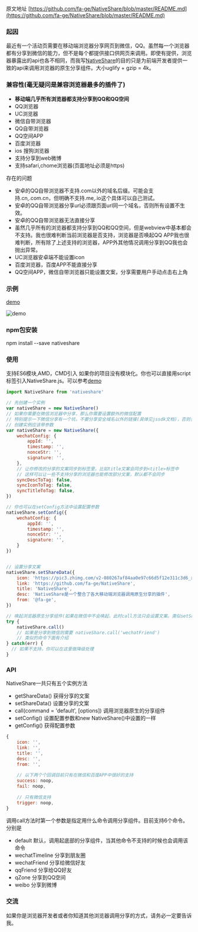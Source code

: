 原文地址 [https://github.com/fa-ge/NativeShare/blob/master/README.md](https://github.com/fa-ge/NativeShare/blob/master/README.md)

### 起因

最近有一个活动页需要在移动端浏览器分享网页到微信，QQ。虽然每一个浏览器都有分享到微信的能力，但不是每个都提供接口供网页来调用。即使有提供，浏览器暴露出的api也各不相同，而我写[NativeShare](https://github.com/fa-ge/NativeShare)的目的只是为前端开发者提供一致的api来调用浏览器的原生分享组件。大小uglify + gzip = 4k。



### 兼容性(毫无疑问是兼容浏览器最多的插件了)

- **移动端几乎所有浏览器都支持分享到QQ和QQ空间**
- QQ浏览器
- UC浏览器
- 微信自带浏览器
- QQ自带浏览器
- QQ空间APP
- 百度浏览器
- ios 搜狗浏览器
- 支持分享到web微博
- 支持safari,chome浏览器(页面地址必须是https)

存在的问题

* 安卓的QQ自带浏览器不支持.com以外的域名后缀。可能会支持.cn,.com.cn，但明确不支持.me,.io这个具体可以自己测试。
* 安卓的QQ自带浏览器分享url必须跟页面url同一个域名，否则所有设置不生效。
* 安卓的QQ自带浏览器无法直接分享
* 虽然几乎所有的浏览器都支持分享到QQ和QQ空间，但是webview中基本都会不支持。我也很难判断当前浏览器是否支持，浏览器是否唤起QQ APP我也很难判断，所有除了上述支持的浏览器，APP外其他情况调用分享到QQ我也会抛出异常。
* UC浏览器安卓端不能设置icon
* 百度浏览器，百度APP不能直接分享
* QQ空间APP，微信自带浏览器只能设置文案，分享需要用户手动点击右上角



### 示例
[demo](https://fa-ge.github.io/NativeShare/demo/index.html)

![demo](https://fa-ge.github.io/NativeShare/demo/demo.png)

### npm包安装
npm install --save nativeshare

### 使用
支持ES6模块,AMD，CMD引入
如果你的项目没有模块化。你也可以直接用script标签引入NativeShare.js。可以参考[demo](https://fa-ge.github.io/NativeShare/demo/index.html)
```javascript
import NativeShare from 'nativeshare'

// 先创建一个实例
var nativeShare = new NativeShare()
// 如果你需要在微信浏览器中分享，那么你需要设置额外的微信配置
// 特别提示一下微信分享有一个坑，不要分享安全域名以外的链接(具体见jssdk文档)，否则会导致你配置的文案无效
// 创建实例应该带参数
var nativeShare = new NativeShare({
    wechatConfig: {
        appId: '',
        timestamp: '',
        nonceStr: '',
        signature: '',
    },
  	// 让你修改的分享的文案同步到标签里，比如title文案会同步到<title>标签中
	// 这样可以让一些不支持分享的浏览器也能修改部分文案，默认都不会同步
  	syncDescToTag: false,
  	syncIconToTag: false,
  	syncTitleToTag: false,
})

// 你也可以在setConfig方法中设置配置参数
nativeShare.setConfig({
    wechatConfig: {
        appId: '',
        timestamp: '',
        nonceStr: '',
        signature: '',
    }
})


// 设置分享文案
nativeShare.setShareData({
    icon: 'https://pic3.zhimg.com/v2-080267af84aa0e97c66d5f12e311c3d6_xl.jpg',
    link: 'https://github.com/fa-ge/NativeShare',
    title: 'NativeShare',
    desc: 'NativeShare是一个整合了各大移动端浏览器调用原生分享的插件',
    from: '@fa-ge',
})

// 唤起浏览器原生分享组件(如果在微信中不会唤起，此时call方法只会设置文案。类似setShareData)
try {
	nativeShare.call()
    // 如果是分享到微信则需要 nativeShare.call('wechatFriend')
    // 类似的命令下面有介绍
} catch(err) {
  // 如果不支持，你可以在这里做降级处理
}
```

### API

NativeShare一共只有五个实例方法

* getShareData() 获得分享的文案
* setShareData() 设置分享的文案
* call(command = 'default', [options]) 调用浏览器原生的分享组件
* setConfig() 设置配置参数和new NativeShare()中设置的一样
* getConfig() 获得配置参数

```javascript
{
    icon: '',
    link: '',
    title: '',
    desc: '',
    from: '',
      
    // 以下两个个回调目前只有在微信和百度APP中很好的支持
    success: noop,
    fail: noop,
      
    // 只有微信支持
    trigger: noop,
}
```

调用call方法时第一个参数是指定用什么命令调用分享组件。目前支持6个命令。分别是

* default 默认，调用起底部的分享组件，当其他命令不支持的时候也会调用该命令
* wechatTimeline 分享到朋友圈
* wechatFriend 分享给微信好友
* qqFriend 分享给QQ好友
* qZone 分享到QQ空间
* weibo 分享到微博


### 交流
如果你是浏览器开发者或者你知道其他浏览器调用分享的方式，请务必一定要告诉我。
